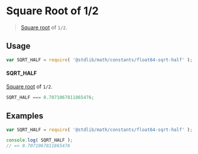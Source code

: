 # Square Root of 1/2

> [Square root][sqrt] of `1/2`.

<section class="usage">

## Usage

``` javascript
var SQRT_HALF = require( '@stdlib/math/constants/float64-sqrt-half' );
```

#### SQRT_HALF

[Square root][sqrt] of `1/2`.

``` javascript
SQRT_HALF === 0.7071067811865476;
```

<!-- </usage> -->


<section class="examples">

## Examples

<!-- TODO: better example -->

``` javascript
var SQRT_HALF = require( '@stdlib/math/constants/float64-sqrt-half' );

console.log( SQRT_HALF );
// => 0.7071067811865476
```

<!-- </examples> -->


<section class="links">

<!-- FIXME -->

[sqrt]: https://github.com/math-io/sqrt

<!-- </links> -->
